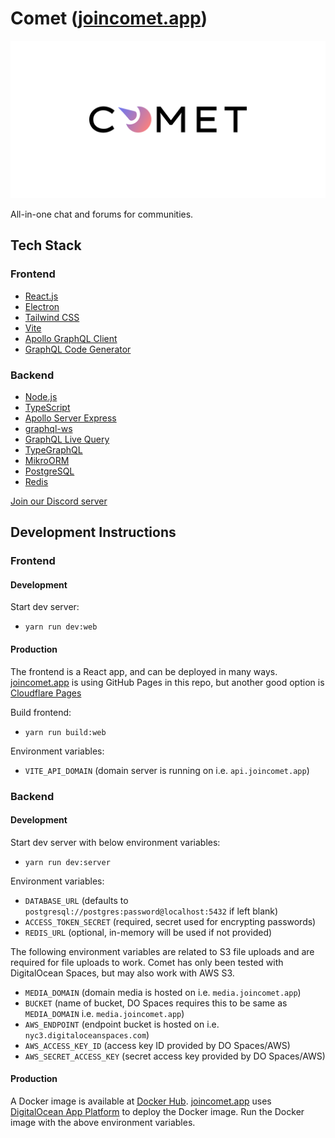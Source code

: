 # Comet ([joincomet.app](https://joincomet.app))

![Banner](banner.png)

All-in-one chat and forums for communities.

## Tech Stack

### Frontend
- [React.js](https://reactjs.org/)
- [Electron](https://www.electronjs.org/)
- [Tailwind CSS](https://tailwindcss.com/)
- [Vite](https://vitejs.dev/guide/introduction.html)
- [Apollo GraphQL Client](https://github.com/apollographql/apollo-client)
- [GraphQL Code Generator](https://www.graphql-code-generator.com/)

### Backend
- [Node.js](https://nodejs.org/en/)
- [TypeScript](https://www.typescriptlang.org/)
- [Apollo Server Express](https://github.com/apollographql/apollo-server/tree/main/packages/apollo-server-express)
- [graphql-ws](https://github.com/enisdenjo/graphql-ws)
- [GraphQL Live Query](https://github.com/n1ru4l/graphql-live-query)
- [TypeGraphQL](https://typegraphql.com/)
- [MikroORM](https://mikro-orm.io/)
- [PostgreSQL](https://www.postgresql.org/)
- [Redis](https://redis.io/)

[Join our Discord server](https://discord.gg/NPCMGSm)


## Development Instructions

### Frontend
#### Development
Start dev server:
- `yarn run dev:web`

#### Production
The frontend is a React app, and can be deployed in many ways. [joincomet.app](https://joincomet.app) is using GitHub Pages in this repo, but
another good option is [Cloudflare Pages](https://pages.cloudflare.com/)

Build frontend:
- `yarn run build:web`

Environment variables:
- `VITE_API_DOMAIN` (domain server is running on i.e. `api.joincomet.app`)

### Backend

#### Development
Start dev server with below environment variables:
- `yarn run dev:server`

Environment variables:
- `DATABASE_URL` (defaults to `postgresql://postgres:password@localhost:5432` if left blank)
- `ACCESS_TOKEN_SECRET` (required, secret used for encrypting passwords)
- `REDIS_URL` (optional, in-memory will be used if not provided)

The following environment variables are related to S3 file uploads and are required for file uploads to work. Comet has 
  only been tested with DigitalOcean Spaces, but may also work with AWS S3.
- `MEDIA_DOMAIN` (domain media is hosted on i.e. `media.joincomet.app`)
- `BUCKET` (name of bucket, DO Spaces requires this to be same as `MEDIA_DOMAIN` i.e. `media.joincomet.app`)
- `AWS_ENDPOINT` (endpoint bucket is hosted on i.e. `nyc3.digitaloceanspaces.com`)
- `AWS_ACCESS_KEY_ID` (access key ID provided by DO Spaces/AWS)
- `AWS_SECRET_ACCESS_KEY` (secret access key provided by DO Spaces/AWS)

#### Production
A Docker image is available at [Docker Hub](https://hub.docker.com/repository/docker/joincomet/server). [joincomet.app](https://joincomet.app) uses [DigitalOcean App Platform](https://www.digitalocean.com/products/app-platform/) to deploy the Docker image.
Run the Docker image with the above environment variables.
